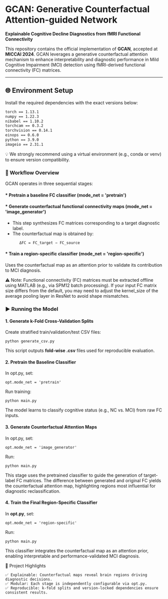 # GCAN: Generative Counterfactual Attention-guided Network  
**Explainable Cognitive Decline Diagnostics from fMRI Functional Connectivity**  

This repository contains the official implementation of **GCAN**, accepted at **MICCAI 2024**. GCAN leverages a generative counterfactual attention mechanism to enhance interpretability and diagnostic performance in Mild Cognitive Impairment (MCI) detection using fMRI-derived functional connectivity (FC) matrices.

---

## 🌐 Environment Setup

Install the required dependencies with the exact versions below:

```diff
torch == 1.13.1
numpy == 1.22.3
nibabel == 1.10.2
torchcam == 0.3.2
torchvision == 0.14.1
einops == 0.6.0
python == 3.9.0
imageio == 2.31.1
```
💡 We strongly recommend using a virtual environment (e.g., conda or venv) to ensure version compatibility.


### 🧠  Workflow Overview
GCAN operates in three sequential stages:

#### * Pretrain a baseline FC classifier (mode_net = 'pretrain')
#### * Generate counterfactual functional connectivity maps (mode_net = 'image_generator')
  * This step synthesizes FC matrices corresponding to a target diagnostic label.
  * The counterfactual map is obtained by:
     ```
        ΔFC = FC_target − FC_source
     ```
#### * Train a region-specific classifier (mode_net = 'region-specific')
Uses the counterfactual map as an attention prior to validate its contribution to MCI diagnosis.

⚠️ Note:
Functional connectivity (FC) matrices must be extracted offline using MATLAB (e.g., via SPM12 batch processing).
If your input FC matrix size differs from the default, you may need to adjust the kernel_size of the average pooling layer in ResNet to avoid shape mismatches.
### ▶️ Running the Model
#### 1. Generate k-Fold Cross-Validation Splits
Create stratified train/validation/test CSV files:

```
python generate_csv.py
```
This script outputs **fold-wise .csv** files used for reproducible evaluation.

#### 2. Pretrain the Baseline Classifier
In opt.py, set:
```
opt.mode_net = 'pretrain'
```
Run training:
```
python main.py
```
The model learns to classify cognitive status (e.g., NC vs. MCI) from raw FC inputs.

#### 3. Generate Counterfactual Attention Maps
In opt.py, set:
```
opt.mode_net = 'image_generator'
```
Run:
```
python main.py
```
This stage uses the pretrained classifier to guide the generation of target-label FC matrices. The difference between generated and original FC yields the counterfactual attention map, highlighting regions most influential for diagnostic reclassification.

#### 4. Train the Final Region-Specific Classifier
In **opt.py**, set:
```
opt.mode_net = 'region-specific'
```
Run:
```
python main.py
```
This classifier integrates the counterfactual map as an attention prior, enabling interpretable and performance-validated MCI diagnosis.

📁 Project Highlights
```
✅ Explainable: Counterfactual maps reveal brain regions driving diagnostic decisions.
✅ Modular: Each stage is independently configurable via opt.py.
✅ Reproducible: k-fold splits and version-locked dependencies ensure consistent results.
```
